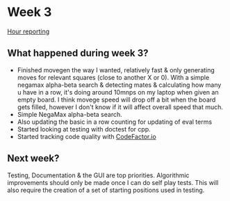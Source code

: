 # Week 3
[Hour reporting](https://github.com/altarchess/RistiNolla/blob/main/Documentation/Hour_reporting.md)

## What happened during week 3?
* Finished movegen the way I wanted, relatively fast & only generating moves for relevant squares (close to another X or 0). With a simple negamax alpha-beta search & detecting mates & calculating how many u have in a row, it's doing around 10mnps on my laptop when given an empty board. I think movege speed will drop off a bit when the board gets filled, however I don't know if it will affect overall speed that much.
* Simple NegaMax alpha-beta search.
* Also updating the basic in a row counting for updating of eval terms
* Started looking at testing with doctest for cpp. 
* Started tracking code quality with [CodeFactor.io](https://www.codefactor.io/repository/github/altarchess/ristinolla) 

## Next week?
Testing, Documentation & the GUI are top priorities. Algorithmic improvements should only be made once I can do self play tests. This will also require the creation of a set of starting positions used in testing.
